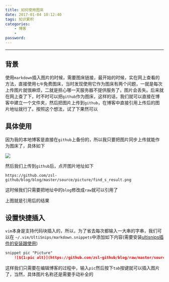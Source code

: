 ```yaml
---
title: 如何使用图床
date: 2017-01-04 10:12:40
tags: 知识累积
categories:
    - 博客
    - 
password: 
---
```


---

## 背景

使用`markdown`插入图片的时候，需要图床链接，最开始的时候，实在网上查看的方法，直接使用`七牛`免费图床，当时发现使用它作为图床有两个问题，一就是每次上传图片就很麻烦，二就是担心哪一天服务器不提供服务了，图片会丢失。后来就在网上查了下，时不时可以把`github`作为图床，这样的话，我们就可以直接在博客中建立一个文件夹，然后把图片上传到`github`，在博客中直接引用上传后的图片地址就行了。按照这个想法，试了下果然可以

## 具体使用

因为我的本地博客是直接在`github`上备份的，所以我只要把图片同步上传就能作为图床了，具体如下

![](https://github.com/zsl-github/blog/raw/master/source/picture/tuchuang_test.png)

然后我们上传到`github`后，点开图片地址如下

`https://github.com/zsl-github/blog/blog/master/source/picture/find_s_result.png`

这时候我们只需要把地址中的`blog`修改成`raw`就可以引用了

上图就是引用后的结果

## 设置快捷插入

`vim`本身是支持代码块插入的，所以，为了省去每次都输入一大串的字串，我们可以在
`~/.vim/UltiSnips/markdown.snippets`中添加如下内容(需要安装[ultisnips插件的安装跟使用](http://zsl1989.com/2017/04/15/vim%E6%8F%92%E4%BB%B6/ultisnips%E6%8F%92%E4%BB%B6/))

```markdown
snippet pic "Picture"
	![${1:pic alt}](https://github.com/zsl-github/blog/raw/master/source/picture/${0:pic})
```
这样我们只需要在编辑博客的过程中，输入`pic`然后按下`tab`按键就可以插入图片了，当然，具体图片名称还是需要手动补全的
